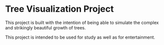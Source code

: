 # Tree Visualization Project

This project is built with the intention of being able to simulate the complex and strikingly beautiful growth of trees.

This project is intended to be used for study as well as for entertainment.
